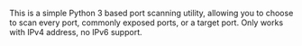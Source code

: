 This is a simple Python 3 based port scanning utility, allowing you to choose to scan every port, commonly exposed ports, or a target port. Only works with IPv4 address, no IPv6 support.
